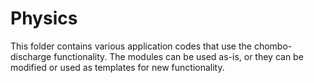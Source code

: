 # Physics
This folder contains various application codes that use the chombo-discharge functionality.
The modules can be used as-is, or they can be modified or used as templates for new functionality. 
